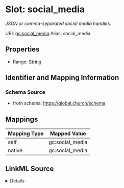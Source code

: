 

# Slot: social_media 


_JSON or comma-separated social media handles._





URI: [gc:social_media](https://global.church/schema/social_media)
Alias: social_media

<!-- no inheritance hierarchy -->







## Properties

* Range: [String](String.md)




## Identifier and Mapping Information






### Schema Source


* from schema: https://global.church/schema




## Mappings

| Mapping Type | Mapped Value |
| ---  | ---  |
| self | gc:social_media |
| native | gc:social_media |




## LinkML Source

<details>
```yaml
name: social_media
description: JSON or comma-separated social media handles.
from_schema: https://global.church/schema
rank: 1000
alias: social_media
range: string

```
</details>